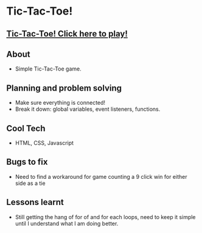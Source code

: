 # Tic-Tac-Toe!

## [Tic-Tac-Toe! Click here to play!](https://harleybrackley.github.io/Project-One-Repo/)


## About
- Simple Tic-Tac-Toe game.

## Planning and problem solving
- Make sure everything is connected!
- Break it down: global variables, event listeners, functions.

## Cool Tech
- HTML, CSS, Javascript

## Bugs to fix
- Need to find a workaround for game counting a 9 click win for either side as a tie

## Lessons learnt
- Still getting the hang of for of and for each loops, need to keep it simple until I understand what I am doing better.

